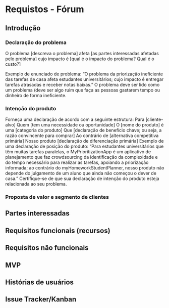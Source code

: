 # Requistos - Fórum
## Introdução
### Declaração do problema

O problema [descreva o problema]
afeta [as partes interessadas afetadas pelo problema]
cujo impacto é [qual é o impacto do problema? Qual é o custo?]

Exemplo de enunciado de problema: “O problema da priorização ineficiente das tarefas de casa
afeta estudantes universitários; cujo impacto é entregar tarefas atrasadas e receber notas
baixas.” O problema deve ser lido como um problema (deve ser algo ruim que faça as pessoas
gastarem tempo ou dinheiro de forma ineficiente.


### Intenção do produto
Forneça uma declaração de acordo com a seguinte estrutura:
Para [cliente-alvo]
Quem [tem uma necessidade ou oportunidade]
O [nome do produto] é uma [categoria do produto]
Que [declaração de benefício chave; ou seja, a razão convincente para comprar]
Ao contrário de [alternativa competitiva primária]
Nosso produto [declaração de diferenciação primária]
Exemplo de uma declaração de posição do produto: “Para estudantes universitários que têm
muitas tarefas paralelas, o MyPrioritizationApp é um aplicativo de planejamento que faz
crowdsourcing da identificação da complexidade e do tempo necessário para realizar as tarefas,
apoiando a priorização informada; ao contrário do myHomeworkStudentPlanner, nosso
produto não depende do julgamento de um aluno que ainda não começou o dever de casa.”
Certifique-se de que sua declaração de intenção do produto esteja relacionada ao seu
problema.

### Proposta de valor e segmento de clientes

## Partes interessadas

## Requisitos funcionais (recursos)

## Requisitos não funcionais

## MVP

## Histórias de usuários

## Issue Tracker/Kanban
